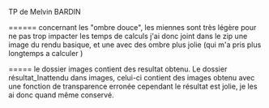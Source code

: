 TP de Melvin BARDIN

======
concernant les "ombre douce", 
les miennes sont très légère pour ne pas trop impacter les temps de calculs
j'ai donc joint dans le zip une image du rendu basique, et une avec des ombre plus jolie (qui m'a pris plus longtemps a calculer )

=====
le dossier images contient des resultat obtenu.
Le dossier résultat_Inattendu dans images, celui-ci contient des images obtenu avec une fonction de transparence erronée cependant le résultat est jolie, je les ai donc quand même conservé.
